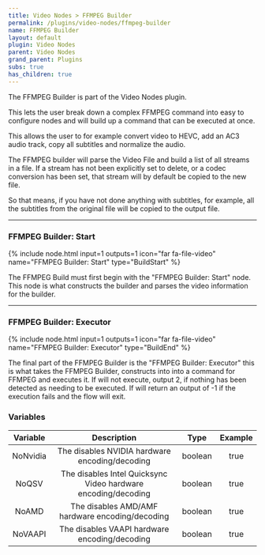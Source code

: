 ```yaml
---
title: Video Nodes > FFMPEG Builder
permalink: /plugins/video-nodes/ffmpeg-builder
name: FFMPEG Builder
layout: default
plugin: Video Nodes
parent: Video Nodes
grand_parent: Plugins
subs: true
has_children: true
---
```



The FFMPEG Builder is part of the Video Nodes plugin.

This lets the user break down a complex FFMPEG command into easy to configure nodes and will build up a command that can be executed at once.

This allows the user to for example convert video to HEVC, add an AC3 audio track, copy all subtitles and normalize the audio.

The FFMPEG builder will parse the Video File and build a list of all streams in a file.  If a stream has not been explicitly set to delete, or a codec conversion has been set, that stream will by default be copied to the new file.

So that means, if you have not done anything with subtitles, for example, all the subtitles from the original file will be copied to the output file.

***

### FFMPEG Builder: Start
{% include node.html input=1 outputs=1 icon="far fa-file-video" name="FFMPEG Builder: Start" type="BuildStart" %}

The FFMPEG Build must first begin with the "FFMPEG Builder: Start" node.   This node is what constructs the builder and parses the video information for the builder.

***

### FFMPEG Builder: Executor
{% include node.html input=1 outputs=1 icon="far fa-file-video" name="FFMPEG Builder: Executor" type="BuildEnd" %}

The final part of the FFMPEG Builder is the "FFMPEG Builder: Executor" this is what takes the FFMPEG Builder, constructs into into a command for FFMPEG and executes it.
If will not execute, output 2, if nothing has been detected as needing to be executed.   If will return an output of -1 if the execution fails and the flow will exit.


### Variables

| Variable | Description | Type | Example |
| :---: | :---: | :---: | :---: |
| NoNvidia | The disables NVIDIA hardware encoding/decoding | boolean | true |
| NoQSV | The disables Intel Quicksync Video hardware encoding/decoding | boolean | true |
| NoAMD | The disables AMD/AMF hardware encoding/decoding | boolean | true |
| NoVAAPI | The disables VAAPI hardware encoding/decoding | boolean | true |

